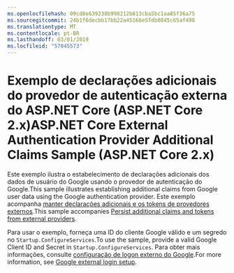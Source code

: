 ```yaml
---
ms.openlocfilehash: 09cd8e639238b998212b813cba5bc1aa85f36a75
ms.sourcegitcommit: 24b1f6decbb17bb22a45166e5fdb0845c65af498
ms.translationtype: MT
ms.contentlocale: pt-BR
ms.lasthandoff: 03/01/2019
ms.locfileid: "57045573"
---
```

# <a name="aspnet-core-external-authentication-provider-additional-claims-sample-aspnet-core-2x"></a><span data-ttu-id="1a6a4-101">Exemplo de declarações adicionais do provedor de autenticação externa do ASP.NET Core (ASP.NET Core 2.x)</span><span class="sxs-lookup"><span data-stu-id="1a6a4-101">ASP.NET Core External Authentication Provider Additional Claims Sample (ASP.NET Core 2.x)</span></span>

<span data-ttu-id="1a6a4-102">Este exemplo ilustra o estabelecimento de declarações adicionais dos dados de usuário do Google usando o provedor de autenticação do Google.</span><span class="sxs-lookup"><span data-stu-id="1a6a4-102">This sample illustrates establishing additional claims from Google user data using the Google authentication provider.</span></span> <span data-ttu-id="1a6a4-103">Este exemplo acompanha [manter declarações adicionais e os tokens de provedores externos](https://docs.microsoft.com/aspnet/core/security/authentication/social/additional-claims).</span><span class="sxs-lookup"><span data-stu-id="1a6a4-103">This sample accompanies [Persist additional claims and tokens from external providers](https://docs.microsoft.com/aspnet/core/security/authentication/social/additional-claims).</span></span>

<span data-ttu-id="1a6a4-104">Para usar o exemplo, forneça uma ID do cliente Google válido e um segredo no `Startup.ConfigureServices`.</span><span class="sxs-lookup"><span data-stu-id="1a6a4-104">To use the sample, provide a valid Google Client ID and Secret in `Startup.ConfigureServices`.</span></span> <span data-ttu-id="1a6a4-105">Para obter mais informações, consulte [configuração de logon externo do Google](https://docs.microsoft.com/aspnet/core/security/authentication/social/google-logins).</span><span class="sxs-lookup"><span data-stu-id="1a6a4-105">For more information, see [Google external login setup](https://docs.microsoft.com/aspnet/core/security/authentication/social/google-logins).</span></span>
